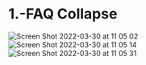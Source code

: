 # 1.-FAQ Collapse
![Screen Shot 2022-03-30 at 11 05 02](https://user-images.githubusercontent.com/66386522/160892064-2966d403-418a-42a8-ba20-a9f4f64f709c.png)
![Screen Shot 2022-03-30 at 11 05 14](https://user-images.githubusercontent.com/66386522/160892067-6f125b5e-73b8-4b84-b19e-85fc7380bea4.png)
![Screen Shot 2022-03-30 at 11 05 31](https://user-images.githubusercontent.com/66386522/160892071-b2f6e1b7-1e2a-42a6-9006-7e66a16058f3.png)
